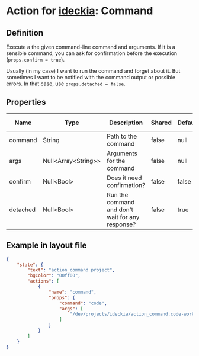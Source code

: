 # Action for [ideckia](https://ideckia.github.io/): Command

## Definition

Execute a the given command-line command and arguments. If it is a sensible command, you can ask for confirmation before the execution (`props.confirm = true`).

Usually (in my case) I want to run the command and forget about it. But sometimes I want to be notified with the command output or possible errors. In that case, use `props.detached = false`.

## Properties

| Name | Type | Description | Shared | Default | Possible values |
| ----- |----- | ----- | ----- | ----- | ----- |
| command | String | Path to the command | false | null | null |
| args | Null&lt;Array&lt;String&gt;&gt; | Arguments for the command | false | null | null |
| confirm | Null&lt;Bool&gt; | Does it need confirmation? | false | false | null |
| detached | Null&lt;Bool&gt; | Run the command and don't wait for any response? | false | true | null |

## Example in layout file

```json
{
    "state": {
        "text": "action_command project",
        "bgColor": "00ff00",
        "actions": [
            {
                "name": "command",
                "props": {
                    "command": "code",
                    "args": [
                        "/dev/projects/ideckia/action_command.code-workspace"
                    ]
                }
            }
        ]
    }
}
```